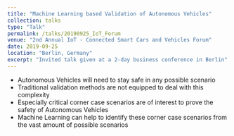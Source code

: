 ```yaml
---
title: "Machine Learning based Validation of Autonomous Vehicles"
collection: talks
type: "Talk"
permalink: /talks/20190925_IoT_Forum
venue: "2nd Annual IoT - Connected Smart Cars and Vehicles Forum"
date: 2019-09-25
location: "Berlin, Germany"
excerpt: "Invited talk given at a 2-day business conference in Berlin"
---
```


* Autonomous Vehicles will need to stay safe in any possible scenario
* Traditional validation methods are not equipped to deal with this complexity
* Especially critical corner case scenarios are of interest to prove the safety of Autonomous Vehicles
* Machine Learning can help to identify these corner case scenarios from the vast amount of possible scenarios
